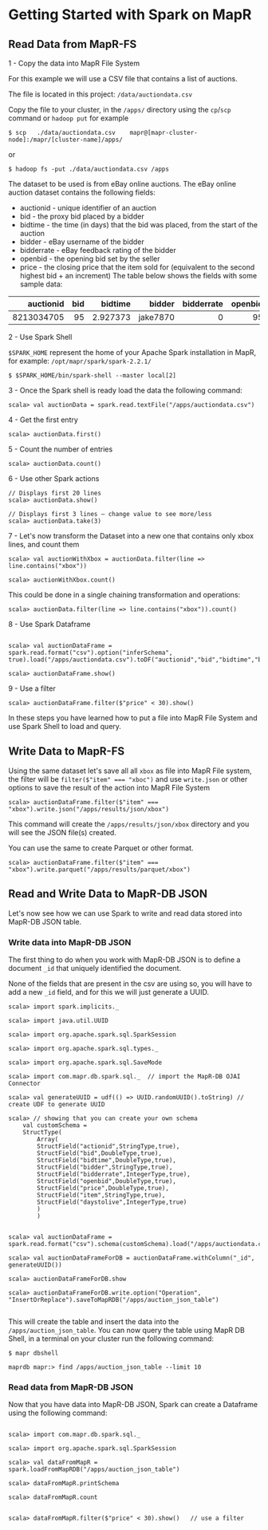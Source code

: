 # Getting Started with Spark on MapR


## Read Data from MapR-FS


1 - Copy the data into MapR File System

For this example we will use a CSV file that contains a list of auctions.

The file is located in this project: `/data/auctiondata.csv`

Copy the file to your cluster, in the `/apps/` directory using the `cp`/`scp` command or `hadoop put` for example

```
$ scp   ./data/auctiondata.csv    mapr@[mapr-cluster-node]:/mapr/[cluster-name]/apps/
```
or
```
$ hadoop fs -put ./data/auctiondata.csv /apps
```


The dataset to be used is from eBay online auctions. The eBay online auction dataset contains the following fields:

* auctionid - unique identifier of an auction
* bid - the proxy bid placed by a bidder
* bidtime - the time (in days) that the bid was placed, from the start of the auction
* bidder - eBay username of the bidder
* bidderrate - eBay feedback rating of the bidder
* openbid - the opening bid set by the seller
* price - the closing price that the item sold for (equivalent to the second highest bid + an increment)
The table below shows the fields with some sample data:

| auctionid | bid | bidtime | bidder | bidderrate | openbid | price | item | daystolive |
|----------:|----:|--------:|-------:|-----------:|--------:|------:|-----:|-----------:|
| 8213034705|  95 | 2.927373|jake7870|	         0|       95|  117.5|  xbox|           3|



2 - Use Spark Shell

`$SPARK_HOME` represent the home of your Apache Spark installation in MapR, for example: `/opt/mapr/spark/spark-2.2.1/`

```
$ $SPARK_HOME/bin/spark-shell --master local[2]
```

3 - Once the Spark shell is ready load the data the following command:

```
scala> val auctionData = spark.read.textFile("/apps/auctiondata.csv")
```


4 - Get the first entry

```
scala> auctionData.first()
```

5 - Count the number of entries

```
scala> auctionData.count()
```

6 - Use other Spark actions

```
// Displays first 20 lines
scala> auctionData.show()

// Displays first 3 lines – change value to see more/less
scala> auctionData.take(3)
```

7 - Let's now transform the Dataset into a new one that contains only xbox lines, and count them

```
scala> val auctionWithXbox = auctionData.filter(line => line.contains("xbox"))

scala> auctionWithXbox.count()
```

This could be done in a single chaining transformation and operations:

```
scala> auctionData.filter(line => line.contains("xbox")).count()
```

8 - Use Spark Dataframe 

```

scala> val auctionDataFrame = spark.read.format("csv").option("inferSchema",
true).load("/apps/auctiondata.csv").toDF("auctionid","bid","bidtime","bidder","bidderrate","openbid","price","item","daystolive")

scala> auctionDataFrame.show()

```

9 - Use a filter

```
scala> auctionDataFrame.filter($"price" < 30).show()
``` 


In these steps you have learned how to put a file into MapR File System and use Spark Shell to load and query.

## Write Data to MapR-FS

Using the same dataset let's save all all `xbox` as file into MapR File system, the filter will be `filter($"item" === "xboc")` and use `write.json` or other options to save the result of the action into MapR File System

```
scala> auctionDataFrame.filter($"item" === "xbox").write.json("/apps/results/json/xbox")
```

This command will create the `/apps/results/json/xbox` directory and you will see the JSON file(s) created.

You can use the same to create Parquet or other format.

```
scala> auctionDataFrame.filter($"item" === "xbox").write.parquet("/apps/results/parquet/xbox")
```

## Read and Write Data to MapR-DB JSON

Let's now see how we can use Spark to write and read data stored into MapR-DB JSON table.

### Write data into MapR-DB JSON

The first thing to do when you work with MapR-DB JSON is to define a document `_id` that uniquely identified the document.

None of the fields that are present in the csv are using so, you will have to add a new `_id` field, and for this we will just generate a UUID.

```
scala> import spark.implicits._

scala> import java.util.UUID

scala> import org.apache.spark.sql.SparkSession

scala> import org.apache.spark.sql.types._

scala> import org.apache.spark.sql.SaveMode

scala> import com.mapr.db.spark.sql._  // import the MapR-DB OJAI Connector

scala> val generateUUID = udf(() => UUID.randomUUID().toString) // create UDF to generate UUID

scala> // showing that you can create your own schema 
    val customSchema = 
    StructType(
        Array(
        StructField("actionid",StringType,true),
        StructField("bid",DoubleType,true), 
        StructField("bidtime",DoubleType,true),
        StructField("bidder",StringType,true),
        StructField("bidderrate",IntegerType,true),
        StructField("openbid",DoubleType,true),
        StructField("price",DoubleType,true),
        StructField("item",StringType,true),
        StructField("daystolive",IntegerType,true)
        )
        )


scala> val auctionDataFrame = spark.read.format("csv").schema(customSchema).load("/apps/auctiondata.csv").toDF()

scala> val auctionDataFrameForDB = auctionDataFrame.withColumn("_id", generateUUID())

scala> auctionDataFrameForDB.show

scala> auctionDataFrameForDB.write.option("Operation", "InsertOrReplace").saveToMapRDB("/apps/auction_json_table")


```

This will create the table and insert the data into the `/apps/auction_json_table`. You can now query the table using MapR DB Shell, in a terminal on your cluster run the following command:

```
$ mapr dbshell

maprdb mapr:> find /apps/auction_json_table --limit 10
```


### Read data from MapR-DB JSON

Now that you have data into MapR-DB JSON, Spark can create a Dataframe using the following command:

```

scala> import com.mapr.db.spark.sql._

scala> import org.apache.spark.sql.SparkSession

scala> val dataFromMapR = spark.loadFromMapRDB("/apps/auction_json_table")

scala> dataFromMapR.printSchema

scala> dataFromMapR.count


scala> dataFromMapR.filter($"price" < 30).show()   // use a filter

```